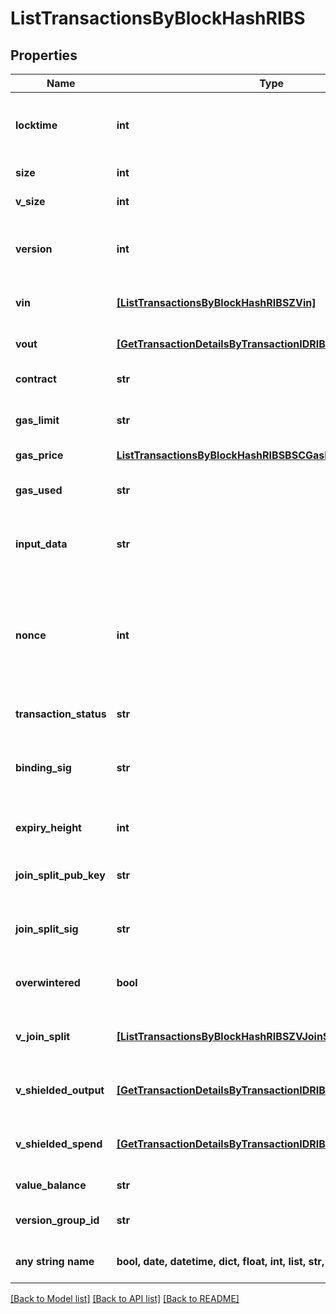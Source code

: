 # ListTransactionsByBlockHashRIBS


## Properties
Name | Type | Description | Notes
------------ | ------------- | ------------- | -------------
**locktime** | **int** | Represents the time at which a particular transaction can be added to the blockchain. | [optional] 
**size** | **int** | Represents the total size of this transaction. | [optional] 
**v_size** | **int** | Represents the virtual size of this transaction. | [optional] 
**version** | **int** | Numeric representation of the transaction Represents the transaction version number. | [optional] 
**vin** | [**[ListTransactionsByBlockHashRIBSZVin]**](ListTransactionsByBlockHashRIBSZVin.md) | Object Array representation of transaction inputs | [optional] 
**vout** | [**[GetTransactionDetailsByTransactionIDRIBSZVout]**](GetTransactionDetailsByTransactionIDRIBSZVout.md) | Object Array representation of transaction outputs | [optional] 
**contract** | **str** | Represents the specific transaction contract. | [optional] 
**gas_limit** | **str** | Represents the amount of gas used by this specific transaction alone. | [optional] 
**gas_price** | [**ListTransactionsByBlockHashRIBSBSCGasPrice**](ListTransactionsByBlockHashRIBSBSCGasPrice.md) |  | [optional] 
**gas_used** | **str** | Represents the exact unit of gas that was used for the transaction. | [optional] 
**input_data** | **str** | Represents additional information that is required for the transaction. | [optional] 
**nonce** | **int** | Represents the sequential running number for an address, starting from 0 for the first transaction. E.g., if the nonce of a transaction is 10, it would be the 11th transaction sent from the sender&#39;s address. | [optional] 
**transaction_status** | **str** | Represents the status of this transaction | [optional] 
**binding_sig** | **str** | It is used to enforce balance of Spend and Output transfers, in order to prevent their replay across transactions. | [optional] 
**expiry_height** | **int** | Represents a block height after which the transaction will expire. | [optional] 
**join_split_pub_key** | **str** | Represents an encoding of a JoinSplitSig public validating key. | [optional] 
**join_split_sig** | **str** | Is used to sign transactions that contain at least one JoinSplit description. | [optional] 
**overwintered** | **bool** | \&quot;Overwinter\&quot; is the network upgrade for the Zcash blockchain. | [optional] 
**v_join_split** | [**[ListTransactionsByBlockHashRIBSZVJoinSplit]**](ListTransactionsByBlockHashRIBSZVJoinSplit.md) | Represents a sequence of JoinSplit descriptions using BCTV14 proofs. | [optional] 
**v_shielded_output** | [**[GetTransactionDetailsByTransactionIDRIBSZVShieldedOutput]**](GetTransactionDetailsByTransactionIDRIBSZVShieldedOutput.md) | Object Array representation of transaction output descriptions | [optional] 
**v_shielded_spend** | [**[GetTransactionDetailsByTransactionIDRIBSZVShieldedSpend]**](GetTransactionDetailsByTransactionIDRIBSZVShieldedSpend.md) | Object Array representation of transaction spend descriptions | [optional] 
**value_balance** | **str** | Defines the transaction value balance. | [optional] 
**version_group_id** | **str** | Represents the transaction version group ID. | [optional] 
**any string name** | **bool, date, datetime, dict, float, int, list, str, none_type** | any string name can be used but the value must be the correct type | [optional]

[[Back to Model list]](../README.md#documentation-for-models) [[Back to API list]](../README.md#documentation-for-api-endpoints) [[Back to README]](../README.md)


